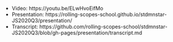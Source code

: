 <ul>
  <li>Video: https://youtu.be/ELwHvoEifMo</li>
  <li>Presentation: https://rolling-scopes-school.github.io/stdmnstar-JS2020Q3/presentation/</li>
  <li>Transcript: https://github.com/rolling-scopes-school/stdmnstar-JS2020Q3/blob/gh-pages/presentation/transcript.md</li>
</ul>  
